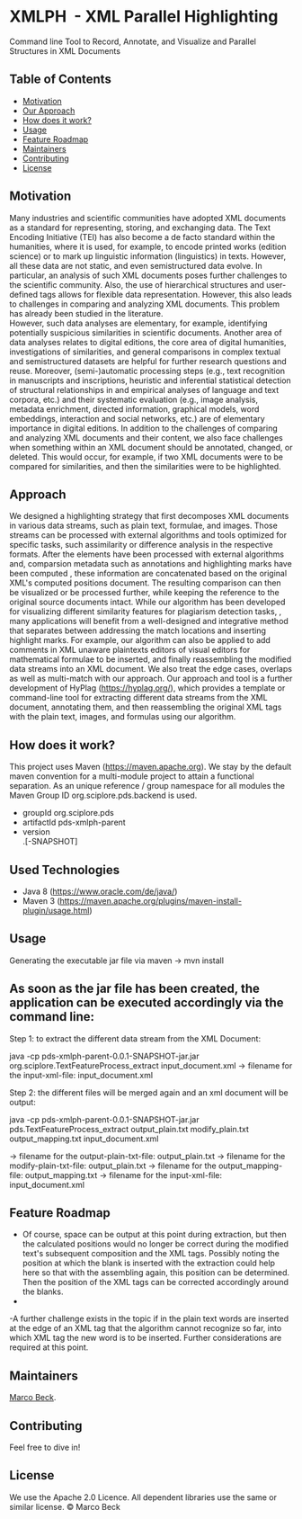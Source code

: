 # XMLPH  - XML Parallel Highlighting

Command line Tool to Record, Annotate, and Visualize and Parallel Structures in XML Documents

## Table of Contents

- [Motivation](#motivation)
- [Our Approach](#our-approach)
- [How does it work?](#how-does-it-work)
- [Usage](#usage)
- [Feature Roadmap](#feature-roadmap)
- [Maintainers](#maintainers)
- [Contributing](#contributing)
- [License](#license)


## Motivation
Many industries and scientific communities have adopted XML documents as a standard for representing, storing, and exchanging data. The Text Encoding Initiative (TEI) has also become a de facto standard within the humanities, where it is used, for example, to encode printed works (edition science) or to mark up linguistic information (linguistics) in texts. However, all these data are not static, and even semistructured data evolve. In particular, an analysis of such XML documents poses further challenges to the scientific community. Also, the use of hierarchical structures and user-defined tags allows for flexible data representation. However, this also leads to challenges in comparing and analyzing XML documents. This problem has already been studied in the literature.  
However, such data analyses are elementary, for example, identifying potentially suspicious similarities in scientific documents. Another area of data analyses relates to digital editions, the core area of digital humanities, investigations of similarities, and general comparisons in complex textual and semistructured datasets are helpful for further research questions and reuse. Moreover, (semi-)automatic processing steps (e.g., text recognition in manuscripts and inscriptions, heuristic and inferential statistical detection of structural relationships in and empirical analyses of language and text corpora, etc.) and their systematic evaluation (e.g., image analysis, metadata enrichment, directed information, graphical models, word embeddings, interaction and social networks, etc.) are of elementary importance in digital editions. 
In addition to the challenges of comparing and analyzing XML documents and their content, we also face challenges when something within an XML document should be annotated, changed, or deleted. This would occur, for example, if two XML documents were to be compared for similarities, and then the similarities were to be highlighted.

## Approach
We designed a highlighting strategy that first decomposes XML documents in various data streams, such as  plain text, formulae, and images. Those streams can be processed with external algorithms and tools optimized for specific tasks, such assimilarity or difference analysis in the respective formats. After the elements have been processed with external algorithms and,  comparsion metadata such as annotations and highlighting marks have been computed , these information are concatenated based on the original XML's computed positions document. The resulting comparison can then be visualized or be processed further, while keeping the reference to the original source documents intact. While our algorithm has been developed for visualizing different similarity features for plagiarism detection tasks, , many applications will benefit from a well-designed and integrative method that separates between addressing the match locations and inserting highlight marks. For example, our algorithm can also be applied to add comments in XML unaware plaintexts editors of visual editors for mathematical formulae to be inserted, and finally reassembling the modified data streams into an XML document. We also treat the edge cases, overlaps as well as multi-match with our approach.
Our approach and tool is a further development of HyPlag (https://hyplag.org/), which provides a template or command-line tool for extracting different data streams from the XML document, annotating them, and then reassembling the original XML tags with the plain text, images, and formulas using our algorithm. 

## How does it work?

This project uses Maven (https://maven.apache.org). We stay by the default maven convention for a multi-module project to attain a functional separation.
As an unique reference / group namespace for all modules the Maven Group ID org.sciplore.pds.backend is used.
-   groupId org.sciplore.pds
-   artifactId pds-xmlph-parent
-   version <main>.<major>[-SNAPSHOT]
  
  
Used Technologies
-----------------
- Java 8 (https://www.oracle.com/de/java/)
- Maven 3 (https://maven.apache.org/plugins/maven-install-plugin/usage.html)


## Usage

Generating the executable jar file via maven
  -> mvn install

As soon as the jar file has been created, the application can be executed accordingly via the command line:
-----------------------------------------------------------------------------------------------------------

Step 1: to extract the different data stream from the XML Document:

java -cp pds-xmlph-parent-0.0.1-SNAPSHOT-jar.jar org.sciplore.TextFeatureProcess_extract input_document.xml
 -> filename for the input-xml-file:  input_document.xml 

Step 2: the different files will be merged again and an xml document will be output:

java -cp pds-xmlph-parent-0.0.1-SNAPSHOT-jar.jar pds.TextFeatureProcess_extract output_plain.txt modify_plain.txt output_mapping.txt input_document.xml

 -> filename for the output-plain-txt-file:  output_plain.txt
 -> filename for the modify-plain-txt-file:  output_plain.txt
 -> filename for the output_mapping-file:  output_mapping.txt
 -> filename for the input-xml-file:  input_document.xml

## Feature Roadmap
- Of course, space can be output at this point during extraction, but then the calculated positions would no longer be correct during the modified text's subsequent composition and the XML tags. Possibly noting the position at which the blank is inserted with the extraction could help here so that with the assembling again, this position can be determined. Then the position of the XML tags can be corrected accordingly around the blanks.
- 
-A further challenge exists in the topic if in the plain text words are inserted at the edge of an XML tag that the algorithm cannot recognize so far, into which XML tag the new word is to be inserted.  Further considerations are required at this point.

## Maintainers

[Marco Beck](https://github.com/BeckMarco).


## Contributing

Feel free to dive in!

## License

We use the Apache 2.0 Licence. All dependent libraries use the same or similar license.
© Marco Beck





